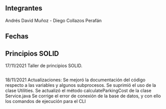 
## Integrantes 
Andrés David Muñoz - Diego Collazos Perafán 

Fechas
---
Principios SOLID 
---
17/11/2021 Taller de principios SOLID.
```
```
18/11/2021 Actualizaciones: Se mejoró la documentación del código respecto a las variables y algunos subprocesos. Se suprimió el uso de la clase Utilities. Se actualizó el método calculateParkingCost de la clase Service.java 	 Se corrige el error de conexión de la base de datos, y con ello los comandos de ejecución para el CLI 

